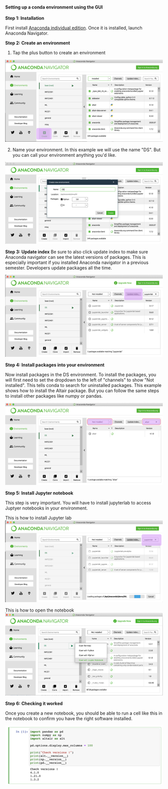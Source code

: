 #### Setting up a conda environment using the GUI

**Step 1: Installation** 

First install [Anaconda individual edition](https://www.anaconda.com/products/individual). Once it is installed, launch Anaconda Navigator.

**Step 2: Create an environment** 

1. Tap the plus button to create an environment

![photo1](https://raw.githubusercontent.com/cuinfoscience/Docs/main/images/setting_up_a_conda_environment/create_env.png)

2. Name your environment. In this example we will use the name "DS". But you can call your environment anything you'd like.

![photo2](https://github.com/cuinfoscience/Docs/blob/main/images/setting_up_a_conda_environment/create_env2.png?raw=true)

**Step 3: Update index**
Be sure to also click update index to make sure Anaconda navigator can see the latest versions of packages. This is especially important if you installed Anaconda navigator in a previous semester. Developers update packages all the time.

![photo3](https://github.com/cuinfoscience/Docs/blob/main/images/setting_up_a_conda_environment/create_env3.png?raw=true)

**Step 4: Install packages into your environment**

Now install packages in the DS environment. To install the packages, you will first need to set the dropdown to the left of "channels" to show "Not installed". This tells conda to search for uninstalled packages. This example shows how to install the Altair package. But you can follow the same steps to install other packages like numpy or pandas. 

![photoAlt](https://github.com/cuinfoscience/Docs/blob/main/images/setting_up_a_conda_environment/create_env5.png?raw=true)

**Step 5: Install Jupyter notebook**

This step is very important. You will have to install jupyterlab to access Juptyer notebooks in your environment.

This is how to install Jupyter lab
![photoJup](https://github.com/cuinfoscience/Docs/blob/main/images/setting_up_a_conda_environment/create_env4.png?raw=true)

This is how to open the notebook
![photoJup2](https://github.com/cuinfoscience/Docs/blob/main/images/setting_up_a_conda_environment/create_env6.png?raw=true)

**Step 6: Checking it worked**

Once you create a new notebook, you should be able to run a cell like this in the notebook to confirm you have the right software installed. 

![confirmation](https://github.com/cuinfoscience/Docs/blob/main/images/setting_up_a_conda_environment/create_env7.png?raw=true)